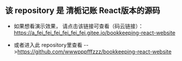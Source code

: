 ## 该 repository 是 清栀记账 React版本的源码

- 如果想看演示效果，
    请点击该链接可查看（码云链接）：https://a_fei_fei_fei_fei_fei_fei.gitee.io/bookkeeping-react-website 
    
- 或者进入此 repository里查看  -->https://github.com/wwwpppfffzzz/bookkeeping-react-website

